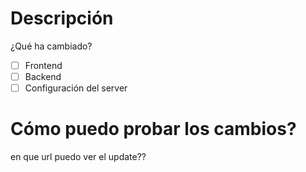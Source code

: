 # Descripción
¿Qué ha cambiado?

- [ ] Frontend
- [ ] Backend
- [ ] Configuración del server

# Cómo puedo probar los cambios?
en que url puedo ver el update??

